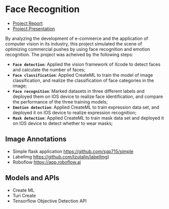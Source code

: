 # Face Recognition

+ <a href="https://github.com/Kaicheng1995/Face-Recognition/blob/main/Project_Report.pdf" target="_blank">Project Report</a>
+ <a href="https://github.com/Kaicheng1995/Face-Recognition/blob/main/Presentation.pdf" target="_blank">Project Presentation</a>

By analyzing the development of e-commerce and the application of computer vision in its industry, this project simulated the scene of optimizing commercial pushes by using face recognition and emotion recognition. The project was acheived by the following steps:

+ **`Face detection`**: Applied the vision framework of Xcode to detect faces and calculate the number of faces;
+ **`Face classification`**: Applied CreateML to train the model of image classification, and realize the classification of face categories in the image;
+ **`Face recognition`**: Marked datasets in three different labels and deployed them on IOS device to realize face identification, and compare the performance of the three training models; 
+ **`Emotion detection`**: Applied CreateML to train expression data set, and deployed it on IOS device to realize expression recognition; 
+ **`Mask detection`**: Applied CreateML to train mask data set and deployed it on IOS device to detect whether to wear masks;

## Image Annotations

+ Simple flask application https://github.com/sgp715/simple
+ LabelImg https://github.com/tzutalin/labelImg) 
+ Roboflow https://app.roboflow.ai

## Models and APIs
+ Create ML
+ Turi Create 
+ Tensorflow Objective Detection API 

